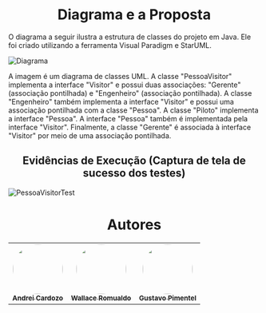 <h1 align="center">Diagrama e a Proposta</h1>

O diagrama a seguir ilustra a estrutura de classes do projeto em Java. Ele foi criado utilizando a ferramenta Visual Paradigm e StarUML.

![](./docs/diagram.jpg?raw=true "Diagrama")

A imagem é um diagrama de classes UML. A classe "PessoaVisitor" implementa a interface "Visitor" e possui duas associações: "Gerente" (associação pontilhada) e "Engenheiro" (associação pontilhada). A classe "Engenheiro" também implementa a interface "Visitor" e possui uma associação pontilhada com a classe "Pessoa". A classe "Piloto" implementa a interface "Pessoa". A interface "Pessoa" também é implementada pela interface "Visitor". Finalmente, a classe "Gerente" é associada à interface "Visitor" por meio de uma associação pontilhada.



<h2 align="center">Evidências de Execução (Captura de tela de sucesso dos testes)</h2>

![PessoaVisitorTest](https://github.com/WallaceRomualdoJF/Aula_Padrao_Projeto/assets/67652151/f8767384-32a6-4237-99e4-fb78eb392d2a)


<h1 align="center">Autores</h1>

<table align="center">
  <tr>
    <td align="center">
      <a href="https://github.com/AndreiCardozo">
        <img style="border-radius: 50%;" src="https://avatars.githubusercontent.com/u/67652151?v=4" width="100px;" alt=""/><br/><sub><b>Andrei Cardozo</b></sub>
      </a> <br/>
      <a href="https://github.com/AndreiCardozo" title="Andrei Cardozo"></a>
    </td>
      <td align="center">
      <a href="https://github.com/WallaceRomualdoJF">
        <img style="border-radius: 50%;" src="https://avatars.githubusercontent.com/u/67033167?v=4" width="100px;" alt=""/><br/><sub><b>Wallace Romualdo</b></sub>
      </a> <br/>
      <a href="https://github.com/WallaceRomualdoJF" title="Wallace Romualdo"></a>
    </td>
      <td align="center">
      <a href="https://github.com/Gpimentel7">
        <img style="border-radius: 50%;" src="https://avatars.githubusercontent.com/u/50156614?v=4" width="100px;" alt=""/><br/><sub><b>Gustavo Pimentel</b></sub>
      </a> <br/>
      <a href="https://github.com/Gpimentel7" title="Gustavo Pimentel"></a>
    </td>
</table>
